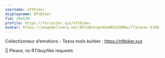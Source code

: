 ```yaml
---
username: nftbiker
displayname: NftBiker
fid: 264538
profile: https://farcaster.xyz/nftbiker
avatar: https://imagedelivery.net/BXluQx4ige9GuW0Ia56BHw/773cacec-6188-4598-c83d-c5ac1e47bf00/original
---
```

Collectionneur d’emotions - Tezos tools builder : https://nftbiker.xyz  
  
|| Please, no RT/buy/like requests  

